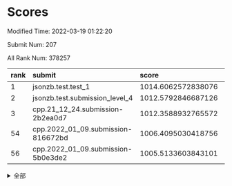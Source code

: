 # Scores

Modified Time: 2022-03-19 01:22:20

Submit Num: 207

All Rank Num: 378257

| rank |               submit               |       score        |       sigma        | pk_num |
| :--- | :--------------------------------- | :----------------- | :----------------- | :----- |
| 1    | jsonzb.test.test_1                 | 1014.6062572838076 | 0.8364570101105786 | 7311   |
| 2    | jsonzb.test.submission_level_4     | 1012.5792846687126 | 0.8027649096083934 | 7314   |
| 3    | cpp.21_12_24.submission-2b2ea0d7   | 1012.3588932765572 | 0.7791151584992239 | 7313   |
| 54   | cpp.2022_01_09.submission-816672bd | 1006.4095030418756 | 0.7354631347209216 | 7309   |
| 56   | cpp.2022_01_09.submission-5b0e3de2 | 1005.5133603843101 | 0.7253884806731571 | 7305   |


<details>
<summary>全部</summary>

| rank |                 submit                 |       score        |       sigma        | pk_num |
| :--- | :------------------------------------- | :----------------- | :----------------- | :----- |
| 1    | jsonzb.test.test_1                     | 1014.6062572838076 | 0.8364570101105786 | 7311   |
| 2    | jsonzb.test.submission_level_4         | 1012.5792846687126 | 0.8027649096083934 | 7314   |
| 3    | cpp.21_12_24.submission-2b2ea0d7       | 1012.3588932765572 | 0.7791151584992239 | 7313   |
| 4    | gobigger.level_3.submission_level_3_24 | 1011.6687450901478 | 0.7491791702354023 | 7309   |
| 5    | gobigger.level_3.submission_level_3_36 | 1011.5208904242397 | 0.7908527737140834 | 7310   |
| 6    | gobigger.level_3.submission_level_3_14 | 1011.4719814622678 | 0.7675757607928713 | 7307   |
| 7    | gobigger.level_3.submission_level_3_33 | 1011.4239283611746 | 0.7530261730536739 | 7313   |
| 8    | gobigger.level_3.submission_level_3_3  | 1011.1037461959762 | 0.7811814482000843 | 7313   |
| 9    | gobigger.level_3.submission_level_3_37 | 1011.0171063794872 | 0.7582909428158786 | 7308   |
| 10   | gobigger.level_3.submission_level_3_11 | 1010.9176294556892 | 0.7835999580401339 | 7302   |
| 11   | gobigger.level_3.submission_level_3_7  | 1010.8528887300592 | 0.7808442895335231 | 7312   |
| 12   | gobigger.level_3.submission_level_3_18 | 1010.6708025560404 | 0.7424812745501549 | 7308   |
| 13   | gobigger.level_3.submission_level_3_28 | 1010.6570359776193 | 0.7758521379746326 | 7305   |
| 14   | gobigger.level_3.submission_level_3_22 | 1010.651948210641  | 0.7587252873134229 | 7308   |
| 15   | gobigger.level_3.submission_level_3_38 | 1010.6183257422322 | 0.760765849825483  | 7303   |
| 16   | gobigger.level_3.submission_level_3_16 | 1010.6049549785384 | 0.7703704533543491 | 7309   |
| 17   | gobigger.level_3.submission_level_3_25 | 1010.6007466210839 | 0.7758341524995194 | 7309   |
| 18   | gobigger.level_3.submission_level_3_0  | 1010.6006424170882 | 0.7406611507740467 | 7313   |
| 19   | gobigger.level_3.submission_level_3_44 | 1010.5031062213895 | 0.7976664415860402 | 7313   |
| 20   | gobigger.level_3.submission_level_3_21 | 1010.4746018667669 | 0.7524257007230414 | 7311   |
| 21   | gobigger.level_3.submission_level_3_42 | 1010.473419998104  | 0.7610867399765215 | 7308   |
| 22   | gobigger.level_3.submission_level_3_6  | 1010.4653114290019 | 0.754714493739073  | 7311   |
| 23   | gobigger.level_3.submission_level_3_47 | 1010.2802028028964 | 0.7565493227765885 | 7306   |
| 24   | gobigger.level_3.submission_level_3_39 | 1010.247929305373  | 0.782648928339777  | 7315   |
| 25   | gobigger.level_3.submission_level_3_46 | 1010.2381739716849 | 0.7621750351473867 | 7306   |
| 26   | gobigger.level_3.submission_level_3_20 | 1010.2234900597296 | 0.7624051656437062 | 7309   |
| 27   | gobigger.level_3.submission_level_3_17 | 1010.152698735506  | 0.7681577063703833 | 7303   |
| 28   | gobigger.level_3.submission_level_3_40 | 1010.1285786756295 | 0.7579725456122101 | 7314   |
| 29   | gobigger.level_3.submission_level_3_13 | 1010.0422031210242 | 0.7555902129774825 | 7307   |
| 30   | gobigger.level_3.submission_level_3_34 | 1009.9767145472595 | 0.7623927793495456 | 7314   |
| 31   | gobigger.level_3.submission_level_3_49 | 1009.9659222617286 | 0.7621998187628266 | 7313   |
| 32   | gobigger.level_3.submission_level_3_10 | 1009.9509568015606 | 0.7526167643059383 | 7308   |
| 33   | gobigger.level_3.submission_level_3_26 | 1009.8345445273238 | 0.7534784258628202 | 7311   |
| 34   | gobigger.level_3.submission_level_3_9  | 1009.7749011777095 | 0.7572594580757074 | 7305   |
| 35   | gobigger.level_3.submission_level_3_29 | 1009.7394184722853 | 0.7665814602591468 | 7307   |
| 36   | gobigger.level_3.submission_level_3_2  | 1009.7060126930456 | 0.7513144259504984 | 7310   |
| 37   | gobigger.level_3.submission_level_3_5  | 1009.6838548630489 | 0.7486436613304976 | 7308   |
| 38   | gobigger.level_3.submission_level_3_23 | 1009.6027417491521 | 0.7592079124286074 | 7307   |
| 39   | gobigger.level_3.submission_level_3_31 | 1009.5628673762882 | 0.7651644255542341 | 7312   |
| 40   | gobigger.level_3.submission_level_3_8  | 1009.5561392750857 | 0.7372166572709294 | 7307   |
| 41   | gobigger.level_3.submission_level_3_1  | 1009.5304114852427 | 0.7669908875783016 | 7308   |
| 42   | gobigger.level_3.submission_level_3_43 | 1009.2730726989494 | 0.7569080613388531 | 7307   |
| 43   | gobigger.level_3.submission_level_3_27 | 1009.2438722683985 | 0.7427713798378417 | 7307   |
| 44   | gobigger.level_3.submission_level_3_45 | 1009.1379782013746 | 0.7443337551941269 | 7311   |
| 45   | gobigger.level_3.submission_level_3_15 | 1009.1289853713254 | 0.7427291196323211 | 7310   |
| 46   | gobigger.level_3.submission_level_3_12 | 1009.0870132739318 | 0.7445027101660423 | 7312   |
| 47   | gobigger.level_3.submission_level_3_41 | 1009.0862584919377 | 0.729797030692743  | 7308   |
| 48   | gobigger.level_3.submission_level_3_30 | 1009.0606268279673 | 0.7581623532955885 | 7308   |
| 49   | gobigger.level_3.submission_level_3_4  | 1009.0501021605222 | 0.7430498566642085 | 7310   |
| 50   | gobigger.level_3.submission_level_3_35 | 1008.9589664641135 | 0.7384127493326508 | 7312   |
| 51   | gobigger.level_3.submission_level_3_19 | 1008.9458110484339 | 0.7383354653414871 | 7302   |
| 52   | gobigger.level_3.submission_level_3_32 | 1008.9421660544734 | 0.7436782297286132 | 7310   |
| 53   | gobigger.level_3.submission_level_3_48 | 1008.8088716758427 | 0.7464755905373909 | 7308   |
| 54   | cpp.2022_01_09.submission-816672bd     | 1006.4095030418756 | 0.7354631347209216 | 7309   |
| 55   | gobigger.level_1.submission_level_1_2  | 1005.5647283947734 | 0.7162538119057418 | 7310   |
| 56   | cpp.2022_01_09.submission-5b0e3de2     | 1005.5133603843101 | 0.7253884806731571 | 7305   |
| 57   | gobigger.level_1.submission_level_1_37 | 1004.8253541963278 | 0.7227608209541035 | 7309   |
| 58   | gobigger.level_1.submission_level_1_32 | 1004.7570125026091 | 0.7237823704388976 | 7312   |
| 59   | gobigger.level_1.submission_level_1_45 | 1004.4140404555891 | 0.729413500799529  | 7312   |
| 60   | gobigger.level_1.submission_level_1_20 | 1004.2507047353433 | 0.7371824550952911 | 7307   |
| 61   | gobigger.level_1.submission_level_1_15 | 1004.0544912580848 | 0.7095418792400409 | 7309   |
| 62   | gobigger.level_1.submission_level_1_5  | 1004.0391233551701 | 0.7420028158551436 | 7309   |
| 63   | gobigger.level_1.submission_level_1_22 | 1004.0331106193992 | 0.7279428988908757 | 7311   |
| 64   | gobigger.level_1.submission_level_1_49 | 1004.0327322587505 | 0.7240207977191644 | 7306   |
| 65   | gobigger.level_1.submission_level_1_28 | 1003.9831459414834 | 0.7223687161423863 | 7311   |
| 66   | gobigger.level_1.submission_level_1_44 | 1003.918231097269  | 0.7226944541590217 | 7307   |
| 67   | gobigger.level_1.submission_level_1_48 | 1003.8852540873925 | 0.7162320233375135 | 7309   |
| 68   | gobigger.level_1.submission_level_1_46 | 1003.865110585649  | 0.7167139940565982 | 7310   |
| 69   | gobigger.level_1.submission_level_1_17 | 1003.8047076217722 | 0.7177154558677448 | 7306   |
| 70   | gobigger.level_1.submission_level_1_18 | 1003.7957807469473 | 0.7186221517933546 | 7309   |
| 71   | gobigger.level_1.submission_level_1_10 | 1003.7716588400906 | 0.7239181427243708 | 7311   |
| 72   | gobigger.level_1.submission_level_1_30 | 1003.7683837588415 | 0.717520533930436  | 7309   |
| 73   | gobigger.level_1.submission_level_1_43 | 1003.7579520206597 | 0.7223483449734542 | 7313   |
| 74   | gobigger.level_1.submission_level_1_40 | 1003.741742631455  | 0.7049751465449602 | 7302   |
| 75   | gobigger.level_1.submission_level_1_39 | 1003.7091816090322 | 0.7311891241754419 | 7309   |
| 76   | gobigger.level_1.submission_level_1_21 | 1003.6872357428559 | 0.7224981730400185 | 7310   |
| 77   | gobigger.level_1.submission_level_1_19 | 1003.6611063845703 | 0.7156226731225729 | 7306   |
| 78   | gobigger.level_1.submission_level_1_36 | 1003.6109081582476 | 0.7212036081573155 | 7307   |
| 79   | gobigger.level_1.submission_level_1_26 | 1003.5972618799032 | 0.7196969666847288 | 7309   |
| 80   | gobigger.level_1.submission_level_1_8  | 1003.5580618200364 | 0.7215710961505832 | 7308   |
| 81   | gobigger.level_1.submission_level_1_16 | 1003.5322958026621 | 0.7238463576723854 | 7311   |
| 82   | gobigger.level_1.submission_level_1_33 | 1003.5017584781403 | 0.7092162671671446 | 7311   |
| 83   | gobigger.level_1.submission_level_1_47 | 1003.4498005445782 | 0.7117063281453438 | 7308   |
| 84   | gobigger.level_1.submission_level_1_34 | 1003.2413237093867 | 0.7174883631225298 | 7308   |
| 85   | gobigger.level_1.submission_level_1_9  | 1003.2379205037197 | 0.7102157213632615 | 7312   |
| 86   | gobigger.level_1.submission_level_1_14 | 1003.1825530102253 | 0.7169393653365821 | 7310   |
| 87   | gobigger.level_1.submission_level_1_27 | 1003.1450963546957 | 0.7108435138632985 | 7311   |
| 88   | gobigger.level_1.submission_level_1_31 | 1003.1104022526995 | 0.7215078832671429 | 7306   |
| 89   | gobigger.level_1.submission_level_1_35 | 1003.0831384070142 | 0.7166355823494386 | 7310   |
| 90   | gobigger.level_1.submission_level_1_38 | 1003.0586185692126 | 0.7279094680705395 | 7309   |
| 91   | gobigger.level_1.submission_level_1_25 | 1003.0182099186408 | 0.7312218939917521 | 7307   |
| 92   | gobigger.level_1.submission_level_1_6  | 1003.0093375180867 | 0.7182683312377212 | 7317   |
| 93   | gobigger.level_1.submission_level_1_11 | 1002.9556893607912 | 0.7079204475429587 | 7315   |
| 94   | gobigger.level_1.submission_level_1_0  | 1002.9172399805849 | 0.7181094258563357 | 7310   |
| 95   | gobigger.level_1.submission_level_1_12 | 1002.8246600206287 | 0.7141001857787482 | 7307   |
| 96   | gobigger.level_1.submission_level_1_13 | 1002.7179523693011 | 0.7231465441262649 | 7312   |
| 97   | gobigger.level_1.submission_level_1_41 | 1002.7166130440773 | 0.7159880131485982 | 7311   |
| 98   | gobigger.level_1.submission_level_1_23 | 1002.6925306753911 | 0.708246994312699  | 7309   |
| 99   | gobigger.level_1.submission_level_1_1  | 1002.6523092473229 | 0.7191585601125372 | 7313   |
| 100  | gobigger.level_1.submission_level_1_7  | 1002.6147548030647 | 0.7109987917665502 | 7309   |
| 101  | gobigger.level_1.submission_level_1_24 | 1002.564191090746  | 0.7134325978067152 | 7311   |
| 102  | gobigger.level_1.submission_level_1_3  | 1002.3859479364396 | 0.7220575894483103 | 7309   |
| 103  | gobigger.level_1.submission_level_1_4  | 1002.2780924793666 | 0.7089833860525545 | 7312   |
| 104  | gobigger.level_1.submission_level_1_29 | 1002.2469349607834 | 0.7072092813339812 | 7310   |
| 105  | gobigger.level_1.submission_level_1_42 | 1001.9670674587222 | 0.7101981815816933 | 7310   |
| 106  | gobigger.random.submission_random_49   | 997.95186401651    | 0.7041837725867475 | 7307   |
| 107  | gobigger.random.submission_random_42   | 997.8117023537952  | 0.7099999418551703 | 7308   |
| 108  | gobigger.random.submission_random_0    | 997.2601393939211  | 0.7141403043654958 | 7306   |
| 109  | gobigger.random.submission_random_5    | 996.9144474294006  | 0.7021452257846553 | 7312   |
| 110  | gobigger.random.submission_random_6    | 996.7992868173259  | 0.7215913044889742 | 7307   |
| 111  | gobigger.random.submission_random_11   | 996.7487239699809  | 0.7015028765665617 | 7306   |
| 112  | gobigger.random.submission_random_34   | 996.7206609518001  | 0.7169371263964723 | 7305   |
| 113  | gobigger.random.submission_random_31   | 996.5875256759824  | 0.7111731127672607 | 7311   |
| 114  | gobigger.random.submission_random_39   | 996.5631454719365  | 0.7041131901717735 | 7310   |
| 115  | gobigger.random.submission_random_36   | 996.524336085927   | 0.7037477497571692 | 7309   |
| 116  | gobigger.random.submission_random_18   | 996.4710629311053  | 0.7033772523388776 | 7313   |
| 117  | gobigger.random.submission_random_27   | 996.4151747297765  | 0.7249452345343068 | 7313   |
| 118  | gobigger.random.submission_random_44   | 996.2768936331988  | 0.7157105162955629 | 7310   |
| 119  | gobigger.random.submission_random_47   | 996.2287624133344  | 0.7076733187879038 | 7304   |
| 120  | gobigger.random.submission_random_45   | 996.1277252199197  | 0.7118530810984973 | 7310   |
| 121  | gobigger.random.submission_random_12   | 996.1155357199021  | 0.6983618782633942 | 7309   |
| 122  | gobigger.random.submission_random_37   | 996.0497800747127  | 0.7069810729873356 | 7308   |
| 123  | gobigger.random.submission_random_23   | 996.0434735412755  | 0.7057651648204332 | 7314   |
| 124  | gobigger.random.submission_random_4    | 995.9639275842535  | 0.7264890944078755 | 7310   |
| 125  | gobigger.random.submission_random_43   | 995.9605337140875  | 0.7085994084349632 | 7307   |
| 126  | gobigger.random.submission_random_7    | 995.940034273163   | 0.7070181980714719 | 7308   |
| 127  | gobigger.random.submission_random_2    | 995.9031891198485  | 0.7309933793429728 | 7312   |
| 128  | gobigger.random.submission_random_28   | 995.9012451224429  | 0.7150616927479722 | 7311   |
| 129  | gobigger.random.submission_random_30   | 995.8510995689999  | 0.7151271833515999 | 7310   |
| 130  | gobigger.random.submission_random_15   | 995.798829099653   | 0.7140987784687757 | 7305   |
| 131  | gobigger.random.submission_random_3    | 995.770427268789   | 0.7136985209571174 | 7311   |
| 132  | gobigger.random.submission_random_40   | 995.7694075487162  | 0.705834924432521  | 7311   |
| 133  | gobigger.random.submission_random_25   | 995.7261003148768  | 0.7243285441897445 | 7308   |
| 134  | gobigger.random.submission_random_9    | 995.7135169514472  | 0.718597407969405  | 7307   |
| 135  | gobigger.random.submission_random_17   | 995.7054941306113  | 0.7131639215167515 | 7308   |
| 136  | gobigger.random.submission_random_29   | 995.7053313811807  | 0.7310542217756122 | 7312   |
| 137  | gobigger.random.submission_random_21   | 995.6853938904146  | 0.7108389571612509 | 7311   |
| 138  | gobigger.random.submission_random_22   | 995.6711389733503  | 0.7188570018544977 | 7312   |
| 139  | gobigger.random.submission_random_48   | 995.6349259887495  | 0.7198763738037987 | 7305   |
| 140  | gobigger.random.submission_random_35   | 995.5732122788396  | 0.7157488567866486 | 7306   |
| 141  | gobigger.random.submission_random_46   | 995.5722901980946  | 0.7244457384017174 | 7312   |
| 142  | gobigger.random.submission_random_26   | 995.5050471365088  | 0.722230878599725  | 7310   |
| 143  | gobigger.random.submission_random_13   | 995.4772850892309  | 0.7015750656094188 | 7307   |
| 144  | gobigger.random.submission_random_14   | 995.4706821195219  | 0.7136574397056353 | 7309   |
| 145  | gobigger.random.submission_random_32   | 995.4389976104172  | 0.7114533533927525 | 7306   |
| 146  | gobigger.random.submission_random_16   | 995.4226760784021  | 0.726034047710145  | 7310   |
| 147  | gobigger.random.submission_random_1    | 995.4108752601184  | 0.7044088479987534 | 7309   |
| 148  | gobigger.random.submission_random_38   | 995.3779548268034  | 0.7136946995061421 | 7310   |
| 149  | gobigger.random.submission_random_20   | 995.1413914572797  | 0.7198225635338819 | 7310   |
| 150  | gobigger.random.submission_random_24   | 995.1268321675474  | 0.7271727278904909 | 7307   |
| 151  | gobigger.random.submission_random_8    | 995.0623449895536  | 0.7153843256296636 | 7311   |
| 152  | gobigger.random.submission_random_41   | 994.8725601177493  | 0.7095903742478009 | 7310   |
| 153  | gobigger.random.submission_random_10   | 994.85802352129    | 0.7054052607865837 | 7308   |
| 154  | gobigger.random.submission_random_33   | 994.8229059753669  | 0.7315507590101658 | 7312   |
| 155  | gobigger.random.submission_random_19   | 994.7502462292933  | 0.7315841138032426 | 7308   |
| 156  | gobigger.level_2.submission_level_2_0  | 993.6351223248143  | 0.7231226323690796 | 7311   |
| 157  | gobigger.level_2.submission_level_2_14 | 993.5158761488856  | 0.7459656146724294 | 7309   |
| 158  | gobigger.level_2.submission_level_2_10 | 993.4757078714475  | 0.7274149956335915 | 7309   |
| 159  | gobigger.level_2.submission_level_2_43 | 992.8544920161019  | 0.7331573356358069 | 7309   |
| 160  | gobigger.level_2.submission_level_2_26 | 992.8229767477837  | 0.738662158170667  | 7309   |
| 161  | gobigger.level_2.submission_level_2_17 | 992.7890879171722  | 0.7673664681721342 | 7309   |
| 162  | gobigger.level_2.submission_level_2_35 | 992.671338495746   | 0.7466963969095715 | 7312   |
| 163  | gobigger.level_2.submission_level_2_13 | 992.5567273848078  | 0.7331885926821464 | 7305   |
| 164  | gobigger.level_2.submission_level_2_6  | 992.4690648696261  | 0.757666875642532  | 7312   |
| 165  | gobigger.level_2.submission_level_2_18 | 992.4534070733564  | 0.7518796946707069 | 7303   |
| 166  | gobigger.level_2.submission_level_2_46 | 992.4359074430552  | 0.7544427249592851 | 7314   |
| 167  | gobigger.level_2.submission_level_2_16 | 992.3471722875325  | 0.7501619091506238 | 7314   |
| 168  | gobigger.level_2.submission_level_2_9  | 992.3131985821043  | 0.7246498608691705 | 7310   |
| 169  | gobigger.level_2.submission_level_2_24 | 992.2681289339143  | 0.7522292015509159 | 7307   |
| 170  | gobigger.level_2.submission_level_2_15 | 992.2426422950501  | 0.7624915063639727 | 7309   |
| 171  | gobigger.level_2.submission_level_2_42 | 992.2280602905346  | 0.7519914439315107 | 7312   |
| 172  | gobigger.level_2.submission_level_2_37 | 992.2182685169561  | 0.7402442249984739 | 7310   |
| 173  | gobigger.level_2.submission_level_2_39 | 992.1936497001254  | 0.7485466014826977 | 7308   |
| 174  | gobigger.level_2.submission_level_2_1  | 992.1576159476651  | 0.7337657172022067 | 7310   |
| 175  | gobigger.level_2.submission_level_2_19 | 992.1106763411703  | 0.744595495418957  | 7309   |
| 176  | gobigger.level_2.submission_level_2_34 | 992.0613637860043  | 0.7436215338893337 | 7311   |
| 177  | gobigger.level_2.submission_level_2_11 | 992.0395701051369  | 0.7369713768489787 | 7310   |
| 178  | gobigger.level_2.submission_level_2_36 | 991.9736112138437  | 0.741228592575697  | 7311   |
| 179  | gobigger.level_2.submission_level_2_28 | 991.9731048270057  | 0.7662708003829426 | 7309   |
| 180  | gobigger.level_2.submission_level_2_25 | 991.9678337814933  | 0.7444503604157413 | 7307   |
| 181  | gobigger.level_2.submission_level_2_41 | 991.886067126514   | 0.7414850924130126 | 7306   |
| 182  | gobigger.level_2.submission_level_2_44 | 991.8675058841721  | 0.7840491171674865 | 7303   |
| 183  | gobigger.level_2.submission_level_2_7  | 991.8645167661815  | 0.7371633579956023 | 7310   |
| 184  | gobigger.level_2.submission_level_2_22 | 991.8571340551339  | 0.7492878312062716 | 7315   |
| 185  | gobigger.level_2.submission_level_2_2  | 991.762855293139   | 0.7397932866789914 | 7313   |
| 186  | gobigger.level_2.submission_level_2_47 | 991.710320612468   | 0.7453170028435103 | 7307   |
| 187  | gobigger.level_2.submission_level_2_48 | 991.7069751011145  | 0.7530128935657905 | 7308   |
| 188  | gobigger.level_2.submission_level_2_40 | 991.6368347735163  | 0.7728471371727615 | 7308   |
| 189  | gobigger.level_2.submission_level_2_20 | 991.490706317631   | 0.7552712929825492 | 7310   |
| 190  | gobigger.level_2.submission_level_2_29 | 991.4749772869678  | 0.7309448665661699 | 7310   |
| 191  | gobigger.level_2.submission_level_2_32 | 991.4435154387634  | 0.758550678801926  | 7307   |
| 192  | gobigger.level_2.submission_level_2_21 | 991.435699855141   | 0.7474875548744253 | 7306   |
| 193  | gobigger.level_2.submission_level_2_49 | 991.4247692379843  | 0.7385573224980432 | 7310   |
| 194  | gobigger.level_2.submission_level_2_23 | 991.4057235522115  | 0.7751522681182242 | 7313   |
| 195  | gobigger.level_2.submission_level_2_3  | 991.378556304364   | 0.7458311792472535 | 7305   |
| 196  | gobigger.level_2.submission_level_2_30 | 991.2102094350248  | 0.7382934666546113 | 7308   |
| 197  | gobigger.level_2.submission_level_2_5  | 991.2082956592392  | 0.7482243917179586 | 7310   |
| 198  | gobigger.level_2.submission_level_2_45 | 991.1564657005018  | 0.747841533611373  | 7312   |
| 199  | gobigger.level_2.submission_level_2_33 | 991.1484497272168  | 0.7359480879952153 | 7311   |
| 200  | gobigger.level_2.submission_level_2_38 | 991.0894885778736  | 0.7519037856934618 | 7314   |
| 201  | gobigger.level_2.submission_level_2_12 | 990.9001217174321  | 0.7654036840160015 | 7312   |
| 202  | gobigger.level_2.submission_level_2_27 | 990.7917829619804  | 0.7549142376386514 | 7312   |
| 203  | gobigger.level_2.submission_level_2_31 | 990.3029204875307  | 0.7830053912336432 | 7310   |
| 204  | gobigger.level_2.submission_level_2_4  | 990.0709473477308  | 0.7573573885072095 | 7313   |
| 205  | gobigger.level_2.submission_level_2_8  | 989.9123531815051  | 0.76442015537344   | 7311   |
| 206  | gobigger.none.submission_none_0        | 977.6091955240248  | 1.3670557216186465 | 7306   |
| 207  | gobigger.none.submission_none_1        | 974.8859180814965  | 1.5458388167365114 | 7309   |

</details>